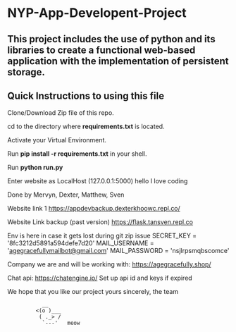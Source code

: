 

# NYP-App-Developent-Project

This project includes the use of python and its libraries to create a functional web-based application with the implementation of persistent storage.
---

## Quick Instructions to using this file
 Clone/Download Zip file of this repo.
 
 cd to the directory where **requirements.txt** is located.
 
 Activate your Virtual Environment.
 
 Run **pip install -r requirements.txt** in your shell.
 
 Run **python run.py**
 
 Enter website as LocalHost (127.0.0.1:5000)
 hello I love coding

 Done by Mervyn, Dexter, Matthew, Sven


Website link 1
https://appdevbackup.dexterkhoowc.repl.co/

Website Link backup (past version)
https://flask.tansven.repl.co


Env is here in case it gets lost during git zip issue
SECRET_KEY = '8fc3212d5891a594defe7d20'
MAIL_USERNAME = 'agegracefullymailbot@gmail.com'
MAIL_PASSWORD = 'nsjlrpsmqbscomce'

Company we are and will be working with:
https://agegracefully.shop/

Chat api: https://chatengine.io/
Set up api id and keys if expired

We hope that you like our project
yours sincerely,
the team

               __
             <(o )___
              ( ._> /
               `---'   meow